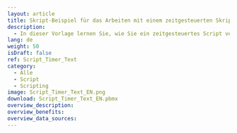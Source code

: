 ```yaml
---
layout: article
title: Skript-Beispiel für das Arbeiten mit einem zeitgesteuerten Skript
description: 
  - In dieser Vorlage lernen Sie, wie Sie ein zeitgesteuertes Script verwenden, das abhängig von der Tageszeit unterschiedliche Werte wiedergibt.
lang: de
weight: 50
isDraft: false
ref: Script_Timer_Text
category:
  - Alle
  - Script
  - Scripting
image: Script_Timer_Text_EN.png
download: Script_Timer_Text_EN.pbmx
overview_description:
overview_benefits:
overview_data_sources:
---
```


